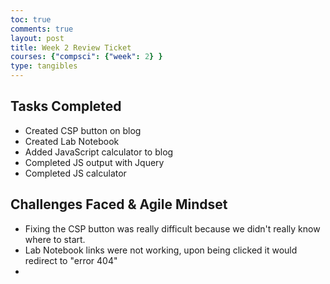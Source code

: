 ```yaml
---
toc: true
comments: true
layout: post
title: Week 2 Review Ticket
courses: {"compsci": {"week": 2} }
type: tangibles
---
```


## Tasks Completed
- Created CSP button on blog
- Created Lab Notebook
- Added JavaScript calculator to blog
- Completed JS output with Jquery
- Completed JS calculator

## Challenges Faced & Agile Mindset
- Fixing the CSP button was really difficult because we didn't really know where to start.
- Lab Notebook links were not working, upon being clicked it would redirect to "error 404"
- 
